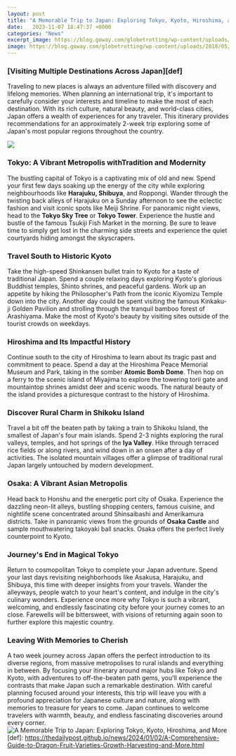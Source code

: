 ```yaml
---
layout: post
title: "A Memorable Trip to Japan: Exploring Tokyo, Kyoto, Hiroshima, and More"
date:   2023-11-07 18:47:37 +0000
categories: "News"
excerpt_image: https://blog.goway.com/globetrotting/wp-content/uploads/2018/05/Kiyomizu-dera-Temple-and-cherry-blossom-season-Sakura-spring-time-in-Kyoto-Japan-_1017748132.jpg?x95206
image: https://blog.goway.com/globetrotting/wp-content/uploads/2018/05/Kiyomizu-dera-Temple-and-cherry-blossom-season-Sakura-spring-time-in-Kyoto-Japan-_1017748132.jpg?x95206
---
```


### [Visiting Multiple Destinations Across Japan][def]
Traveling to new places is always an adventure filled with discovery and lifelong memories. When planning an international trip, it's important to carefully consider your interests and timeline to make the most of each destination. With its rich culture, natural beauty, and world-class cities, Japan offers a wealth of experiences for any traveler. This itinerary provides recommendations for an approximately 2-week trip exploring some of Japan's most popular regions throughout the country.

![](https://www.travellens.co/content/images/2020/08/Toji.jpg)
### **Tokyo: A Vibrant Metropolis withTradition and Modernity**
The bustling capital of Tokyo is a captivating mix of old and new. Spend your first few days soaking up the energy of the city while exploring neighbourhoods like **Harajuku, Shibuya**, and Roppongi. Wander through the twisting back alleys of Harajuku on a Sunday afternoon to see the eclectic fashion and visit iconic spots like Meiji Shrine. For panoramic night views, head to the **Tokyo Sky Tree** or **Tokyo Tower**. Experience the hustle and bustle of the famous Tsukiji Fish Market in the morning. Be sure to leave time to simply get lost in the charming side streets and experience the quiet courtyards hiding amongst the skyscrapers. 
### **Travel South to Historic Kyoto**
Take the high-speed Shinkansen bullet train to Kyoto for a taste of traditional Japan. Spend a couple relaxing days exploring Kyoto's glorious Buddhist temples, Shinto shrines, and peaceful gardens. Work up an appetite by hiking the Philosopher's Path from the iconic Kiyomizu Temple down into the city. Another day could be spent visiting the famous Kinkaku-ji Golden Pavilion and strolling through the tranquil bamboo forest of Arashiyama. Make the most of Kyoto's beauty by visiting sites outside of the tourist crowds on weekdays.
### **Hiroshima and Its Impactful History**
Continue south to the city of Hiroshima to learn about its tragic past and commitment to peace. Spend a day at the Hiroshima Peace Memorial Museum and Park, taking in the somber **Atomic Bomb Dome**. Then hop on a ferry to the scenic island of Miyajima to explore the towering torii gate and mountaintop shrines amidst deer and scenic woods. The natural beauty of the island provides a picturesque contrast to the history of Hiroshima. 
### **Discover Rural Charm in Shikoku Island**
Travel a bit off the beaten path by taking a train to Shikoku Island, the smallest of Japan's four main islands. Spend 2-3 nights exploring the rural valleys, temples, and hot springs of the **Iya Valley**. Hike through terraced rice fields or along rivers, and wind down in an onsen after a day of activities. The isolated mountain villages offer a glimpse of traditional rural Japan largely untouched by modern development. 
### **Osaka: A Vibrant Asian Metropolis**
Head back to Honshu and the energetic port city of Osaka. Experience the dazzling neon-lit alleys, bustling shopping centers, famous cuisine, and nightlife scene concentrated around Shinsaibashi and Amerikamura districts. Take in panoramic views from the grounds of **Osaka Castle** and sample mouthwatering takoyaki ball snacks. Osaka offers the perfect lively counterpoint to Kyoto. 
### **Journey's End in Magical Tokyo** 
Return to cosmopolitan Tokyo to complete your Japan adventure. Spend your last days revisiting neighborhoods like Asakusa, Harajuku, and Shibuya, this time with deeper insights from your travels. Wander the alleyways, people watch to your heart's content, and indulge in the city's culinary wonders. Experience once more why Tokyo is such a vibrant, welcoming, and endlessly fascinating city before your journey comes to an close. Farewells will be bittersweet, with visions of returning again soon to further explore this majestic country.
### **Leaving With Memories to Cherish**
A two week journey across Japan offers the perfect introduction to its diverse regions, from massive metropolises to rural islands and everything in between. By focusing your itinerary around major hubs like Tokyo and Kyoto, with adventures to off-the-beaten path gems, you'll experience the contrasts that make Japan such a remarkable destination. With careful planning focused around your interests, this trip will leave you with a profound appreciation for Japanese culture and nature, along with memories to treasure for years to come. Japan continues to welcome travelers with warmth, beauty, and endless fascinating discoveries around every corner.
![A Memorable Trip to Japan: Exploring Tokyo, Kyoto, Hiroshima, and More](https://blog.goway.com/globetrotting/wp-content/uploads/2018/05/Kiyomizu-dera-Temple-and-cherry-blossom-season-Sakura-spring-time-in-Kyoto-Japan-_1017748132.jpg?x95206)
 [def]: https://thedailypost.github.io/news/2024/01/02/A-Comprehensive-Guide-to-Dragon-Fruit-Varieties-Growth-Harvesting-and-More.html